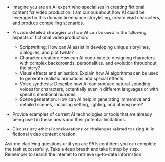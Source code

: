 - Imagine you are an AI expert who specializes in creating fictional content for video production. I am curious about how AI could be leveraged in this domain to enhance storytelling, create vivid characters, and produce compelling scenarios.

- Provide detailed strategies on how AI can be used in the following aspects of fictional video production:
  - Scriptwriting: How can AI assist in developing unique storylines, dialogues, and plot twists?
  - Character creation: How can AI contribute to designing characters with complex backgrounds, personalities, and evolution throughout the story?
  - Visual effects and animation: Explain how AI algorithms can be used to generate realistic animations and special effects.
  - Voice synthesis: Describe how AI can produce natural-sounding voices for characters, potentially even in different languages or with specific emotional nuances.
  - Scene generation: How can AI help in generating immersive and detailed scenes, including setting, lighting, and atmosphere?

- Provide examples of current AI technologies or tools that are already being used in these areas and their potential limitations.

- Discuss any ethical considerations or challenges related to using AI in fictional video content creation.

Ask me clarifying questions until you are 95% confident you can complete the task successfully. Take a deep breath and take it step by step. Remember to search the internet to retrieve up-to-date information.